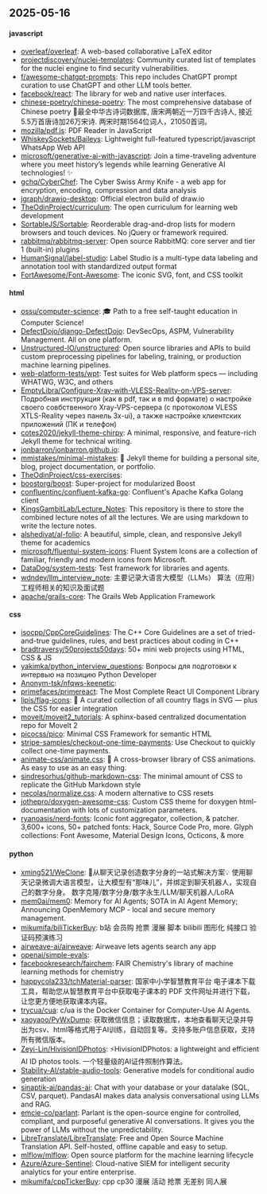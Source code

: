 ## 2025-05-16

#### javascript
* [overleaf/overleaf](https://github.com/overleaf/overleaf): A web-based collaborative LaTeX editor
* [projectdiscovery/nuclei-templates](https://github.com/projectdiscovery/nuclei-templates): Community curated list of templates for the nuclei engine to find security vulnerabilities.
* [f/awesome-chatgpt-prompts](https://github.com/f/awesome-chatgpt-prompts): This repo includes ChatGPT prompt curation to use ChatGPT and other LLM tools better.
* [facebook/react](https://github.com/facebook/react): The library for web and native user interfaces.
* [chinese-poetry/chinese-poetry](https://github.com/chinese-poetry/chinese-poetry): The most comprehensive database of Chinese poetry 🧶最全中华古诗词数据库, 唐宋两朝近一万四千古诗人, 接近5.5万首唐诗加26万宋诗. 两宋时期1564位词人，21050首词。
* [mozilla/pdf.js](https://github.com/mozilla/pdf.js): PDF Reader in JavaScript
* [WhiskeySockets/Baileys](https://github.com/WhiskeySockets/Baileys): Lightweight full-featured typescript/javascript WhatsApp Web API
* [microsoft/generative-ai-with-javascript](https://github.com/microsoft/generative-ai-with-javascript): Join a time-traveling adventure where you meet history’s legends while learning Generative AI technologies! ✨
* [gchq/CyberChef](https://github.com/gchq/CyberChef): The Cyber Swiss Army Knife - a web app for encryption, encoding, compression and data analysis
* [jgraph/drawio-desktop](https://github.com/jgraph/drawio-desktop): Official electron build of draw.io
* [TheOdinProject/curriculum](https://github.com/TheOdinProject/curriculum): The open curriculum for learning web development
* [SortableJS/Sortable](https://github.com/SortableJS/Sortable): Reorderable drag-and-drop lists for modern browsers and touch devices. No jQuery or framework required.
* [rabbitmq/rabbitmq-server](https://github.com/rabbitmq/rabbitmq-server): Open source RabbitMQ: core server and tier 1 (built-in) plugins
* [HumanSignal/label-studio](https://github.com/HumanSignal/label-studio): Label Studio is a multi-type data labeling and annotation tool with standardized output format
* [FortAwesome/Font-Awesome](https://github.com/FortAwesome/Font-Awesome): The iconic SVG, font, and CSS toolkit

#### html
* [ossu/computer-science](https://github.com/ossu/computer-science): 🎓 Path to a free self-taught education in Computer Science!
* [DefectDojo/django-DefectDojo](https://github.com/DefectDojo/django-DefectDojo): DevSecOps, ASPM, Vulnerability Management. All on one platform.
* [Unstructured-IO/unstructured](https://github.com/Unstructured-IO/unstructured): Open source libraries and APIs to build custom preprocessing pipelines for labeling, training, or production machine learning pipelines.
* [web-platform-tests/wpt](https://github.com/web-platform-tests/wpt): Test suites for Web platform specs — including WHATWG, W3C, and others
* [EmptyLibra/Configure-Xray-with-VLESS-Reality-on-VPS-server](https://github.com/EmptyLibra/Configure-Xray-with-VLESS-Reality-on-VPS-server): Подробная инструкция (как в pdf, так и в md формате) о настройке своего совбственного Xray-VPS-сервера (с протоколом VLESS XTLS-Reality через панель 3x-ui), а также настройке клиентских приложений (ПК и телефон)
* [cotes2020/jekyll-theme-chirpy](https://github.com/cotes2020/jekyll-theme-chirpy): A minimal, responsive, and feature-rich Jekyll theme for technical writing.
* [jonbarron/jonbarron.github.io](https://github.com/jonbarron/jonbarron.github.io): 
* [mmistakes/minimal-mistakes](https://github.com/mmistakes/minimal-mistakes): 📐 Jekyll theme for building a personal site, blog, project documentation, or portfolio.
* [TheOdinProject/css-exercises](https://github.com/TheOdinProject/css-exercises): 
* [boostorg/boost](https://github.com/boostorg/boost): Super-project for modularized Boost
* [confluentinc/confluent-kafka-go](https://github.com/confluentinc/confluent-kafka-go): Confluent's Apache Kafka Golang client
* [KingsGambitLab/Lecture_Notes](https://github.com/KingsGambitLab/Lecture_Notes): This repository is there to store the combined lecture notes of all the lectures. We are using markdown to write the lecture notes.
* [alshedivat/al-folio](https://github.com/alshedivat/al-folio): A beautiful, simple, clean, and responsive Jekyll theme for academics
* [microsoft/fluentui-system-icons](https://github.com/microsoft/fluentui-system-icons): Fluent System Icons are a collection of familiar, friendly and modern icons from Microsoft.
* [DataDog/system-tests](https://github.com/DataDog/system-tests): Test framework for libraries and agents.
* [wdndev/llm_interview_note](https://github.com/wdndev/llm_interview_note): 主要记录大语言大模型（LLMs） 算法（应用）工程师相关的知识及面试题
* [apache/grails-core](https://github.com/apache/grails-core): The Grails Web Application Framework

#### css
* [isocpp/CppCoreGuidelines](https://github.com/isocpp/CppCoreGuidelines): The C++ Core Guidelines are a set of tried-and-true guidelines, rules, and best practices about coding in C++
* [bradtraversy/50projects50days](https://github.com/bradtraversy/50projects50days): 50+ mini web projects using HTML, CSS & JS
* [yakimka/python_interview_questions](https://github.com/yakimka/python_interview_questions): Вопросы для подготовки к интервью на позицию Python Developer
* [Anonym-tsk/nfqws-keenetic](https://github.com/Anonym-tsk/nfqws-keenetic): 
* [primefaces/primereact](https://github.com/primefaces/primereact): The Most Complete React UI Component Library
* [lipis/flag-icons](https://github.com/lipis/flag-icons): 🎏 A curated collection of all country flags in SVG — plus the CSS for easier integration
* [moveit/moveit2_tutorials](https://github.com/moveit/moveit2_tutorials): A sphinx-based centralized documentation repo for MoveIt 2
* [picocss/pico](https://github.com/picocss/pico): Minimal CSS Framework for semantic HTML
* [stripe-samples/checkout-one-time-payments](https://github.com/stripe-samples/checkout-one-time-payments): Use Checkout to quickly collect one-time payments.
* [animate-css/animate.css](https://github.com/animate-css/animate.css): 🍿 A cross-browser library of CSS animations. As easy to use as an easy thing.
* [sindresorhus/github-markdown-css](https://github.com/sindresorhus/github-markdown-css): The minimal amount of CSS to replicate the GitHub Markdown style
* [necolas/normalize.css](https://github.com/necolas/normalize.css): A modern alternative to CSS resets
* [jothepro/doxygen-awesome-css](https://github.com/jothepro/doxygen-awesome-css): Custom CSS theme for doxygen html-documentation with lots of customization parameters.
* [ryanoasis/nerd-fonts](https://github.com/ryanoasis/nerd-fonts): Iconic font aggregator, collection, & patcher. 3,600+ icons, 50+ patched fonts: Hack, Source Code Pro, more. Glyph collections: Font Awesome, Material Design Icons, Octicons, & more

#### python
* [xming521/WeClone](https://github.com/xming521/WeClone): 🚀从聊天记录创造数字分身的一站式解决方案💡 使用聊天记录微调大语言模型，让大模型有“那味儿”，并绑定到聊天机器人，实现自己的数字分身。 数字克隆/数字分身/数字永生/LLM/聊天机器人/LoRA
* [mem0ai/mem0](https://github.com/mem0ai/mem0): Memory for AI Agents; SOTA in AI Agent Memory; Announcing OpenMemory MCP - local and secure memory management.
* [mikumifa/biliTickerBuy](https://github.com/mikumifa/biliTickerBuy): b站 会员购 抢票 漫展 脚本 bilibili 图形化 纯接口 验证码预演练习
* [airweave-ai/airweave](https://github.com/airweave-ai/airweave): Airweave lets agents search any app
* [openai/simple-evals](https://github.com/openai/simple-evals): 
* [facebookresearch/fairchem](https://github.com/facebookresearch/fairchem): FAIR Chemistry's library of machine learning methods for chemistry
* [happycola233/tchMaterial-parser](https://github.com/happycola233/tchMaterial-parser): 国家中小学智慧教育平台 电子课本下载工具，帮助您从智慧教育平台中获取电子课本的 PDF 文件网址并进行下载，让您更方便地获取课本内容。
* [trycua/cua](https://github.com/trycua/cua): c/ua is the Docker Container for Computer-Use AI Agents.
* [xaoyaoo/PyWxDump](https://github.com/xaoyaoo/PyWxDump): 获取微信信息；读取数据库，本地查看聊天记录并导出为csv、html等格式用于AI训练，自动回复等。支持多账户信息获取，支持所有微信版本。
* [Zeyi-Lin/HivisionIDPhotos](https://github.com/Zeyi-Lin/HivisionIDPhotos): ⚡️HivisionIDPhotos: a lightweight and efficient AI ID photos tools. 一个轻量级的AI证件照制作算法。
* [Stability-AI/stable-audio-tools](https://github.com/Stability-AI/stable-audio-tools): Generative models for conditional audio generation
* [sinaptik-ai/pandas-ai](https://github.com/sinaptik-ai/pandas-ai): Chat with your database or your datalake (SQL, CSV, parquet). PandasAI makes data analysis conversational using LLMs and RAG.
* [emcie-co/parlant](https://github.com/emcie-co/parlant): Parlant is the open-source engine for controlled, compliant, and purposeful generative AI conversations. It gives you the power of LLMs without the unpredictability.
* [LibreTranslate/LibreTranslate](https://github.com/LibreTranslate/LibreTranslate): Free and Open Source Machine Translation API. Self-hosted, offline capable and easy to setup.
* [mlflow/mlflow](https://github.com/mlflow/mlflow): Open source platform for the machine learning lifecycle
* [Azure/Azure-Sentinel](https://github.com/Azure/Azure-Sentinel): Cloud-native SIEM for intelligent security analytics for your entire enterprise.
* [mikumifa/cppTickerBuy](https://github.com/mikumifa/cppTickerBuy): cpp cp30 漫展 活动 抢票 无差别 同人展
